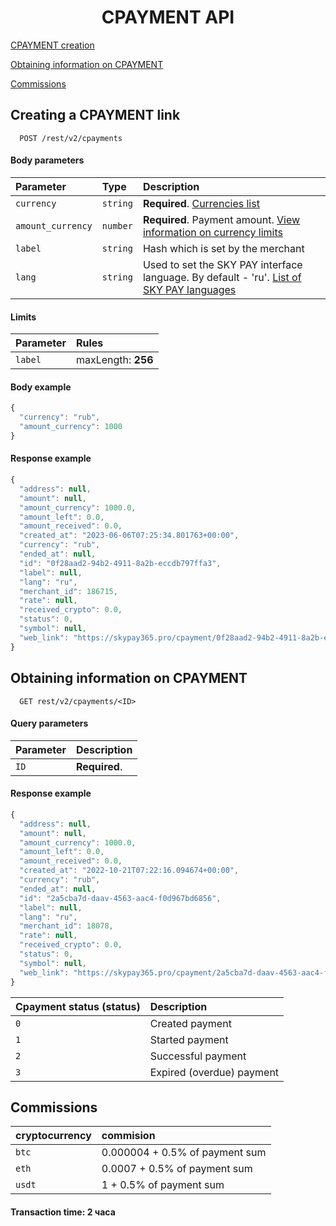 
<h1 align="center">CPAYMENT API</h1>
 
[CPAYMENT creation](#cpayment)

[Obtaining information on CPAYMENT](#cpaymentinfo)

[Commissions](#commissions)

<a name="cpayment"></a>
## Creating a CPAYMENT link

```http
  POST /rest/v2/cpayments
```
#### Body parameters

| Parameter | Type     | Description                |
| :-------- | :------- | :------------------------- |
| `currency` | `string` | **Required**. [Currencies list](CURRENCIESCPAYMENT.md)
| `amount_currency` | `number` | **Required**. Payment amount. [View information on currency limits](CURRENCIESCPAYMENT.md)
| `label` | `string` | Hash which is set by the merchant
| `lang` | `string` | Used to set the SKY PAY interface language. By default - 'ru'. [List of SKY PAY languages](SKYPAYLANGUAGES.md)

#### Limits

| Parameter | Rules     |
| :-------- | :-------  |
| `label` | maxLength: **256**

#### Body example

```javascript
{
  "currency": "rub",
  "amount_currency": 1000
}
```

#### Response example

```javascript
{
  "address": null,
  "amount": null,
  "amount_currency": 1000.0,
  "amount_left": 0.0,
  "amount_received": 0.0,
  "created_at": "2023-06-06T07:25:34.801763+00:00",
  "currency": "rub",
  "ended_at": null,
  "id": "0f28aad2-94b2-4911-8a2b-eccdb797ffa3",
  "label": null,
  "lang": "ru",
  "merchant_id": 186715,
  "rate": null,
  "received_crypto": 0.0,
  "status": 0,
  "symbol": null,
  "web_link": "https://skypay365.pro/cpayment/0f28aad2-94b2-4911-8a2b-eccdb797ffa3"
}
```
 <a name="cpaymentinfo"></a>
## Obtaining information on CPAYMENT

```http
  GET rest/v2/cpayments/<ID> 
```

#### Query parameters

| Parameter | Description                |
| :-------- | :------------------------- |
| `ID` | **Required**.

#### Response example

```javascript
{
  "address": null,
  "amount": null,
  "amount_currency": 1000.0,
  "amount_left": 0.0,
  "amount_received": 0.0,
  "created_at": "2022-10-21T07:22:16.094674+00:00",
  "currency": "rub",
  "ended_at": null,
  "id": "2a5cba7d-daav-4563-aac4-f0d967bd6856",
  "label": null,
  "lang": "ru",
  "merchant_id": 18078,
  "rate": null,
  "received_crypto": 0.0,
  "status": 0,
  "symbol": null,
  "web_link": "https://skypay365.pro/cpayment/2a5cba7d-daav-4563-aac4-f0d967bd6856",
}
```

| Cpayment status (status) | Description                |
| :-------- |  :------------------------- |
| `0` | Created payment |
| `1` | Started payment |
| `2` | Successful payment |
| `3` | Expired (overdue) payment |


 <a name="commissions"></a>
## Commissions

| cryptocurrency | commision                |
| :-------- |  :------------------------- |
| `btc` | 0.000004 + 0.5% of payment sum |
| `eth` | 0.0007 + 0.5% of payment sum  |
| `usdt` | 1 + 0.5% of payment sum |

#### Transaction time: 2 часа
